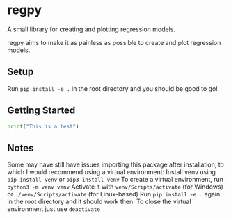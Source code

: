 # regpy
A small library for creating and plotting regression models.

regpy aims to make it as painless as possible to create and plot regression models. 

Setup
-----
Run `pip install -e .` in the root directory and you should be good to go!

Getting Started
---------------
```py
print("This is a test")
```

Notes
-----
Some may have still have issues importing this package after installation, to which I would recommend using a virtual environment:
Install venv using `pip install venv` or `pip3 install venv`
To create a virtual environment, run `python3 -m venv venv`
Activate it with `venv/Scripts/activate` (for Windows) or `./venv/Scripts/activate` (for Linux-based)
Run `pip install -e .` again in the root directory and it should work then. To close the virtual environment just use `deactivate`